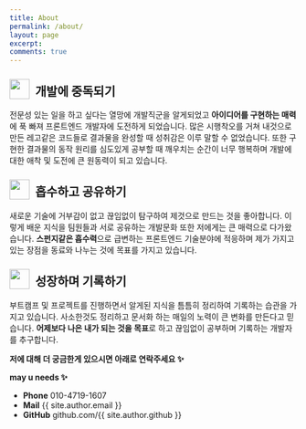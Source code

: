 ```yaml
---
title: About
permalink: /about/
layout: page
excerpt: 
comments: true
---
```


<style>
.about .cnt .title {
    position: relative;
    padding-left: 45px;
}
.about .cnt .title .icon {
    position: absolute;
    top: -5px;
    left: 0;
    width: 35px;
}
</style>

<div class="about">
    <div class="cnt">
        <div class="title">
            <img src="../assets/img/icon-lego.png" class="icon" alt="" />
            <h2>개발에 중독되기</h2>
        </div>
        전문성 있는 일을 하고 싶다는 열망에 개발직군을 알게되었고 <strong>아이디어를 구현하는 매력</strong>에 푹 빠져 프론트엔드 개발자에 도전하게 되었습니다.
        많은 시행착오를 거쳐 내것으로 만든 레고같은 코드들로 결과물을 완성할 때 성취감은 이루 말할 수 없었습니다.
        또한 구현한 결과물의 동작 원리를 심도있게 공부할 때 깨우치는 순간이 너무 행복하며 개발에 대한 애착 및 도전에 큰 원동력이 되고 있습니다.
    </div>
    <div class="cnt">
        <div class="title">
            <img src="../assets/img/icon-sponge.png" class="icon" alt="" />
            <h2>흡수하고 공유하기</h2>
        </div>
        새로운 기술에 거부감이 없고 끊임없이 탐구하여 제것으로 만드는 것을 좋아합니다.
        이렇게 배운 지식을 팀원들과 서로 공유하는 개발문화 또한 저에게는 큰 매력으로 다가왔습니다.
        <strong>스펀지같은 흡수력</strong>으로 급변하는 프론트엔드 기술분야에 적응하며 제가 가지고있는 장점을 동료와 나누는 것에 목표를 가지고 있습니다.
    </div>
    <div class="cnt">
        <div class="title">
            <img src="../assets/img/icon-pen.png" class="icon" alt="" />
            <h2>성장하며 기록하기</h2>
        </div>
        부트캠프 및 프로젝트를 진행하면서 알게된 지식을 틈틈히 정리하여 기록하는 습관을 가지고 있습니다.
        사소한것도 정리하고 문서화 하는 매일의 노력이 큰 변화를 만든다고 믿습니다.
        <strong>어제보다 나은 내가 되는 것을 목표</strong>로 하고 끊임없이 공부하며 기록하는 개발자를 추구합니다.
    </div>
</div>

<!-- 어제보다 성장하는 자신을 목표로 매일 공부한 과정을 기록하고 있습니다. -->
**저에 대해 더 궁금한게 있으시면 아래로 연락주세요 ✨**

**may u needs ✨**

- **Phone** 010-4719-1607
- **Mail** {{ site.author.email }}
- **GitHub** github.com/{{ site.author.github }}